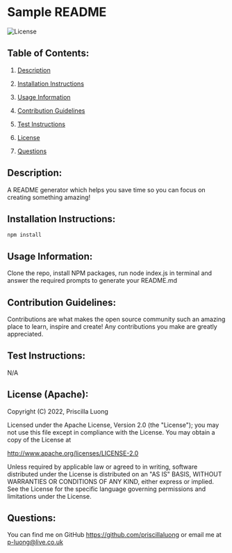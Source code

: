 # Sample README

  ![License](https://img.shields.io/badge/License-Apache_2.0-blue.svg)

  ## Table of Contents:

  1. [Description](#description)

  2. [Installation Instructions](#installation)
  
  3. [Usage Information](#usage)

  4. [Contribution Guidelines](#contribution)

  5. [Test Instructions](#test)

  6. [License](#license)

  7. [Questions](#questions)

  <a name="description"></a>
  ## Description:
  
  A README generator which helps you save time so you can focus on creating something amazing!
  
  <a name="installation"></a>
  ## Installation Instructions:
  
  	npm install
  
  <a name="usage"></a>
  ## Usage Information:
  
  Clone the repo, install NPM packages, run node index.js in terminal and answer the required prompts to generate your README.md
  
  <a name="contribution"></a>
  ## Contribution Guidelines:
  
  Contributions are what makes the open source community such an amazing place to learn, inspire and create! Any contributions you make are greatly appreciated.
  
  <a name="test"></a>
  ## Test Instructions:
  
  N/A
  
  <a name="license"></a>
  ## License (Apache):
  
  Copyright (C) 2022, Priscilla Luong

  Licensed under the Apache License, Version 2.0 (the "License"); you may not use this file except in compliance with the License. You may obtain a copy of the License at
      
http://www.apache.org/licenses/LICENSE-2.0
   
Unless required by applicable law or agreed to in writing, software distributed under the License is distributed on an "AS IS" BASIS, WITHOUT WARRANTIES OR CONDITIONS OF ANY KIND, either express or implied. See the License for the specific language governing permissions and limitations under the License.
  
  <a name="questions"></a>
  ## Questions:
  
  You can find me on GitHub https://github.com/priscillaluong or email me at p-luong@live.co.uk
